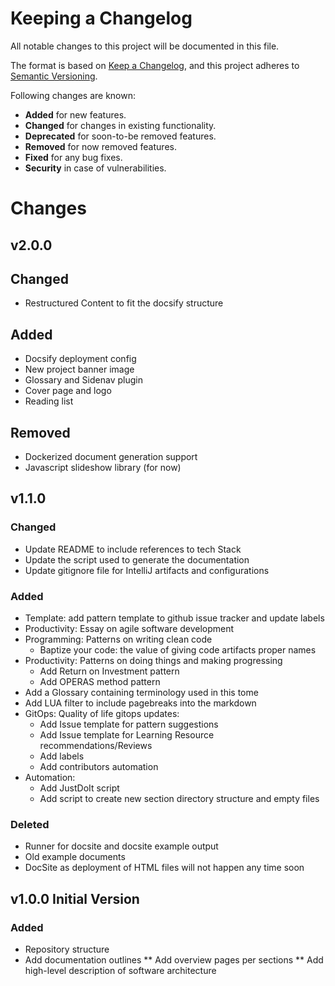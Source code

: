 # Keeping a Changelog
All notable changes to this project will be documented in this file.

The format is based on [Keep a Changelog](https://keepachangelog.com/en/1.0.0/),
and this project adheres to [Semantic Versioning](https://semver.org/spec/v2.0.0.html).

Following changes are known:
  - **Added** for new features.
  - **Changed** for changes in existing functionality.
  - **Deprecated** for soon-to-be removed features.
  - **Removed** for now removed features.
  - **Fixed** for any bug fixes.
  - **Security** in case of vulnerabilities.


# Changes

## v2.0.0

## Changed
* Restructured Content to fit the docsify structure

## Added
* Docsify deployment config
* New project banner image
* Glossary and Sidenav plugin
* Cover page and logo
* Reading list

## Removed
* Dockerized document generation support
* Javascript slideshow library (for now)


## v1.1.0

### Changed
* Update README to include references to tech Stack
* Update the script used to generate the documentation 
* Update gitignore file for IntelliJ artifacts and configurations

### Added

* Template: add pattern template to github issue tracker and update labels
* Productivity: Essay on agile software development
* Programming: Patterns on writing clean code
  * Baptize your code: the value of giving code artifacts proper names
* Productivity: Patterns on doing things and making progressing
  * Add Return on Investment pattern
  * Add OPERAS method pattern
* Add a Glossary containing terminology used in this tome
* Add LUA filter to include pagebreaks into the markdown
* GitOps: Quality of life gitops updates:
  * Add Issue template for pattern suggestions 
  * Add Issue template for Learning Resource recommendations/Reviews
  * Add labels
  * Add contributors automation
* Automation:
  * Add JustDoIt script
  * Add script to create new section directory structure and empty files

### Deleted

* Runner for docsite and docsite example output
* Old example documents
* DocSite as deployment of HTML files will not happen any time soon

## v1.0.0 Initial Version
### Added 
* Repository structure 
* Add documentation outlines
  ** Add overview pages per sections
  ** Add high-level description of software architecture
